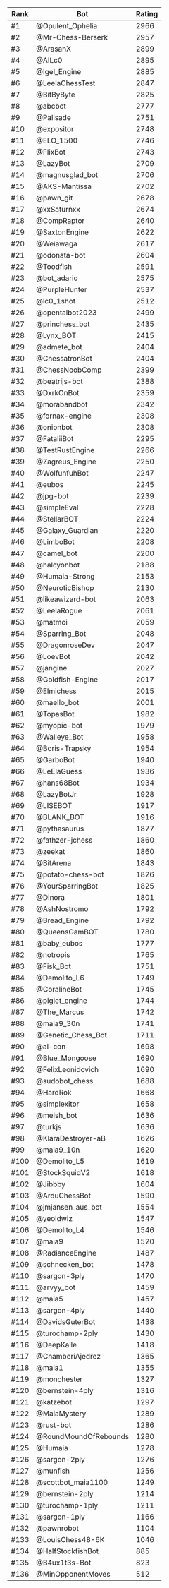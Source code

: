 Rank|Bot|Rating
---|---|---
#1|@Opulent_Ophelia|2966
#2|@Mr-Chess-Berserk|2957
#3|@ArasanX|2899
#4|@AILc0|2895
#5|@Igel_Engine|2885
#6|@LeelaChessTest|2847
#7|@BitByByte|2825
#8|@abcbot|2777
#9|@Palisade|2751
#10|@expositor|2748
#11|@ELO_1500|2746
#12|@FlixBot|2743
#13|@LazyBot|2709
#14|@magnusglad_bot|2706
#15|@AKS-Mantissa|2702
#16|@pawn_git|2678
#17|@xxSaturnxx|2674
#18|@CompRaptor|2640
#19|@SaxtonEngine|2622
#20|@Weiawaga|2617
#21|@odonata-bot|2604
#22|@Toodfish|2591
#23|@bot_adario|2575
#24|@PurpleHunter|2537
#25|@lc0_1shot|2512
#26|@opentalbot2023|2499
#27|@princhess_bot|2435
#28|@Lynx_BOT|2415
#29|@admete_bot|2404
#30|@ChessatronBot|2404
#31|@ChessNoobComp|2399
#32|@beatrijs-bot|2388
#33|@DxrkOnBot|2359
#34|@morabandbot|2342
#35|@fornax-engine|2308
#36|@onionbot|2308
#37|@FataliiBot|2295
#38|@TestRustEngine|2266
#39|@Zagreus_Engine|2250
#40|@WolfuhfuhBot|2247
#41|@eubos|2245
#42|@jpg-bot|2239
#43|@simpleEval|2228
#44|@StellarBOT|2224
#45|@Galaxy_Guardian|2220
#46|@LimboBot|2208
#47|@camel_bot|2200
#48|@halcyonbot|2188
#49|@Humaia-Strong|2153
#50|@NeuroticBishop|2130
#51|@likeawizard-bot|2063
#52|@LeelaRogue|2061
#53|@matmoi|2059
#54|@Sparring_Bot|2048
#55|@DragonroseDev|2047
#56|@LoevBot|2042
#57|@jangine|2027
#58|@Goldfish-Engine|2017
#59|@Elmichess|2015
#60|@maello_bot|2001
#61|@TopasBot|1982
#62|@myopic-bot|1979
#63|@Walleye_Bot|1958
#64|@Boris-Trapsky|1954
#65|@GarboBot|1940
#66|@LeElaGuess|1936
#67|@hans68Bot|1934
#68|@LazyBotJr|1928
#69|@LISEBOT|1917
#70|@BLANK_BOT|1916
#71|@pythasaurus|1877
#72|@fathzer-jchess|1860
#73|@zeekat|1860
#74|@BitArena|1843
#75|@potato-chess-bot|1826
#76|@YourSparringBot|1825
#77|@Dinora|1801
#78|@AshNostromo|1792
#79|@Bread_Engine|1792
#80|@QueensGamBOT|1780
#81|@baby_eubos|1777
#82|@notropis|1765
#83|@Fisk_Bot|1751
#84|@Demolito_L6|1749
#85|@CoralineBot|1745
#86|@piglet_engine|1744
#87|@The_Marcus|1742
#88|@maia9_30n|1741
#89|@Genetic_Chess_Bot|1711
#90|@ai-con|1698
#91|@Blue_Mongoose|1690
#92|@FelixLeonidovich|1690
#93|@sudobot_chess|1688
#94|@HardRok|1668
#95|@simplexitor|1658
#96|@melsh_bot|1636
#97|@turkjs|1636
#98|@KlaraDestroyer-aB|1626
#99|@maia9_10n|1620
#100|@Demolito_L5|1619
#101|@StockSquidV2|1618
#102|@Jibbby|1604
#103|@ArduChessBot|1590
#104|@jmjansen_aus_bot|1554
#105|@yeoldwiz|1547
#106|@Demolito_L4|1546
#107|@maia9|1520
#108|@RadianceEngine|1487
#109|@schnecken_bot|1478
#110|@sargon-3ply|1470
#111|@arvyy_bot|1459
#112|@maia5|1457
#113|@sargon-4ply|1440
#114|@DavidsGuterBot|1438
#115|@turochamp-2ply|1430
#116|@DeepKalle|1418
#117|@ChamberiAjedrez|1365
#118|@maia1|1355
#119|@monchester|1327
#120|@bernstein-4ply|1316
#121|@katzebot|1297
#122|@MaiaMystery|1289
#123|@rust-bot|1286
#124|@RoundMoundOfRebounds|1280
#125|@Humaia|1278
#126|@sargon-2ply|1276
#127|@munfish|1256
#128|@scottbot_maia1100|1249
#129|@bernstein-2ply|1214
#130|@turochamp-1ply|1211
#131|@sargon-1ply|1166
#132|@pawnrobot|1104
#133|@LouisChess48-6K|1046
#134|@HalfStockfishBot|885
#135|@B4ux1t3s-Bot|823
#136|@MinOpponentMoves|512
